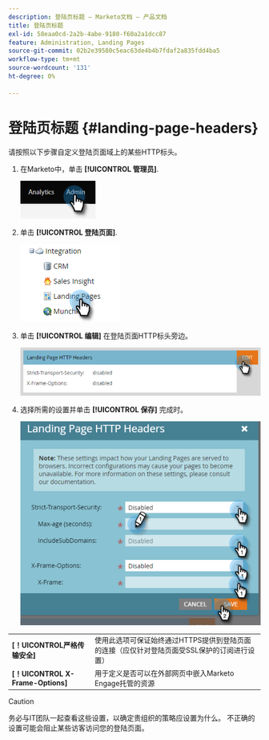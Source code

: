 ```yaml
---
description: 登陆页标题 — Marketo文档 — 产品文档
title: 登陆页标题
exl-id: 58eaa0cd-2a2b-4abe-9180-f60a2a1dcc87
feature: Administration, Landing Pages
source-git-commit: 02b2e39580c5eac63de4b4b7fdaf2a835fdd4ba5
workflow-type: tm+mt
source-wordcount: '131'
ht-degree: 0%

---
```


# 登陆页标题 {#landing-page-headers}

请按照以下步骤自定义登陆页面域上的某些HTTP标头。

1. 在Marketo中，单击 **[!UICONTROL 管理员]**.

   ![](assets/landing-page-headers-1.png)

1. 单击 **[!UICONTROL 登陆页面]**.

   ![](assets/landing-page-headers-2.png)

1. 单击 **[!UICONTROL 编辑]** 在登陆页面HTTP标头旁边。

   ![](assets/landing-page-headers-3.png)

1. 选择所需的设置并单击 **[!UICONTROL 保存]** 完成时。

   ![](assets/landing-page-headers-4.png)

<table>
 <tr>
  <td><strong>[！UICONTROL严格传输安全]</strong></td>
  <td>使用此选项可保证始终通过HTTPS提供到登陆页面的连接（应仅针对登陆页面受SSL保护的订阅进行设置）</td>
 </tr>
 <tr>
  <td><strong>[！UICONTROL X-Frame-Options]</strong></td>
  <td>用于定义是否可以在外部网页中嵌入Marketo Engage托管的资源</td>
 </tr>
</table>

>[!CAUTION]
>
>务必与IT团队一起查看这些设置，以确定贵组织的策略应设置为什么。 不正确的设置可能会阻止某些访客访问您的登陆页面。
